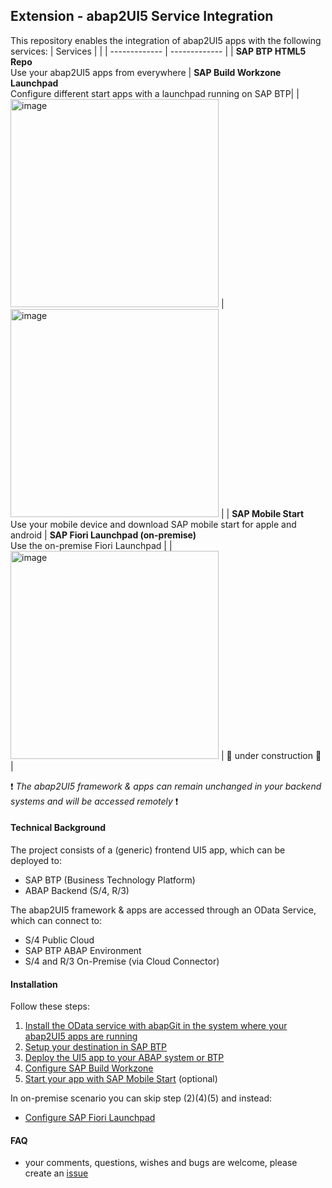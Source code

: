 ## Extension - abap2UI5 Service Integration
This repository enables the integration of abap2UI5 apps with the following services: 
| Services  | |
| ------------- | ------------- |
| **SAP BTP HTML5 Repo** <br> Use your abap2UI5 apps from everywhere | **SAP Build Workzone Launchpad** <br> Configure different start apps with a launchpad running on SAP BTP|
| <img width="333" alt="image" src="https://github.com/abap2UI5/ext-service_integration/assets/102328295/b6406c48-0b09-4f0e-b261-6d7f1a8892b2">  | <img width="333" alt="image" src="https://github.com/abap2UI5/ext-service_integration/assets/102328295/e6e9da75-021a-45c4-a3c5-bb471d1aedb4">  |
| **SAP Mobile Start** <br> Use your mobile device and download SAP mobile start for apple and android  | **SAP Fiori Launchpad (on-premise)** <br> Use the on-premise Fiori Launchpad |
| <img width="333" alt="image" src="https://github.com/abap2UI5/ext-service_integration/assets/102328295/207d4538-ceaa-4f7d-a7f1-a15412492188"> | 🚧 under construction 🚧  |

❗️ _The abap2UI5 framework & apps can remain unchanged in your backend systems and will be accessed remotely_ ❗️
#### Technical Background
The project consists of a (generic) frontend UI5 app, which can be deployed to:
* SAP BTP (Business Technology Platform)
* ABAP Backend (S/4, R/3)

The abap2UI5 framework & apps are accessed through an OData Service, which can connect to:
* S/4 Public Cloud
* SAP BTP ABAP Environment
* S/4 and R/3 On-Premise (via Cloud Connector)

#### Installation
Follow these steps:
1. [Install the OData service with abapGit in the system where your abap2UI5 apps are running](https://github.com/abap2UI5/ext-service_integration/blob/main/docs/01_odata_installation.md)
2. [Setup your destination in SAP BTP](https://github.com/abap2UI5/ext-service_integration/blob/main/docs/02_destination_service_configuration.md)
3. [Deploy the UI5 app to your ABAP system or BTP](https://github.com/abap2UI5/ext-service_integration/blob/main/docs/03_app_deployment.md)
4. [Configure SAP Build Workzone](https://github.com/abap2UI5/ext-service_integration/blob/main/docs/04_build_workzone_configuration.md)
5. [Start your app with SAP Mobile Start](https://github.com/abap2UI5/ext-service_integration/blob/main/docs/05_mobile_start_configuration.md) (optional)
   
In on-premise scenario you can skip step (2)(4)(5) and instead:
* [Configure SAP Fiori Launchpad](https://github.com/abap2UI5/ext-service_integration/blob/main/docs/90_fiori_launchpad_configuration.md)

#### FAQ
* your comments, questions, wishes and bugs are welcome, please create an [issue](https://github.com/abap2UI5/ext-service_integration/issues)
